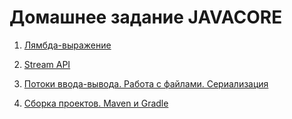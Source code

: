 # Домашнее задание JAVACORE
1. [Лямбда-выражение](https://github.com/AlexanderTimin96/Java_Core_Homework/tree/main/Lambda%20Expressions)

2. [Stream API](https://github.com/AlexanderTimin96/Java_Core_Homework/tree/main/Stream%20API)

3. [Потоки ввода-вывода. Работа с файлами. Сериализация](https://github.com/AlexanderTimin96/Java_Core_Homework/tree/main/InterOutStream/InterOutStream)

4. [Сборка проектов. Maven и Gradle](https://github.com/AlexanderTimin96/Java_Core_Homework/tree/main/MavenAndGradle)
